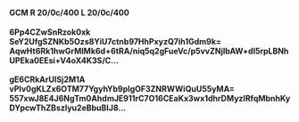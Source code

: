 #### GCM R 20/0c/400 L 20/0c/400
**6Pp4CZwSnRzok0xk**<br/>**SeY2UfgSZNKb5Ozs8YiU7ctnb97HhPxyzQ7ih1Gdm9k=**<br/>**AqwHt6Rk1hwGrMIMk6d+6tRA/niq5q2gFueVc/p5vvZNjlbAW+dl5rpLBNhUPEka0EEsi+V4oX4K3S/C...**<br/><br/>
**gE6CRkArUISj2M1A**<br/>**vPlv0gKLZx6OTM77YgyhYb9pIgOF3ZNRWWiQuU55yMA=**<br/>**557xwJ8E4J6NgTm0AhdmJE911rC7O16CEaKx3wx1dhrDMyzlRfqMbnhKyDYpcwThZBszlyu2eBbuBIJ8...**